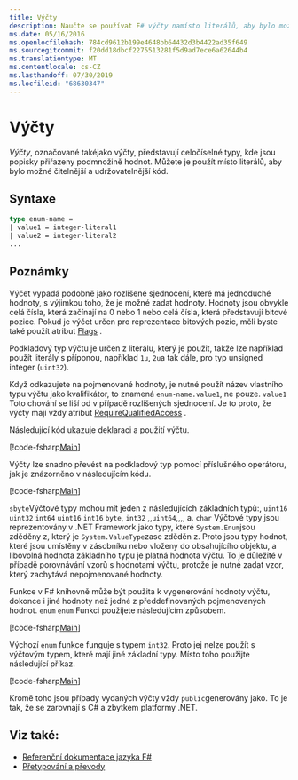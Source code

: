 ```yaml
---
title: Výčty
description: Naučte se používat F# výčty namísto literálů, aby bylo možné čitelnější a udržovatelnější kód.
ms.date: 05/16/2016
ms.openlocfilehash: 784cd9612b199e4648bb64432d3b4422ad35f649
ms.sourcegitcommit: f20dd18dbcf2275513281f5d9ad7ece6a62644b4
ms.translationtype: MT
ms.contentlocale: cs-CZ
ms.lasthandoff: 07/30/2019
ms.locfileid: "68630347"
---
```

# <a name="enumerations"></a>Výčty

*Výčty*, označované takéjako výčty, představují celočíselné typy, kde jsou popisky přiřazeny podmnožině hodnot. Můžete je použít místo literálů, aby bylo možné čitelnější a udržovatelnější kód.

## <a name="syntax"></a>Syntaxe

```fsharp
type enum-name =
| value1 = integer-literal1
| value2 = integer-literal2
...
```

## <a name="remarks"></a>Poznámky

Výčet vypadá podobně jako rozlišené sjednocení, které má jednoduché hodnoty, s výjimkou toho, že je možné zadat hodnoty. Hodnoty jsou obvykle celá čísla, která začínají na 0 nebo 1 nebo celá čísla, která představují bitové pozice. Pokud je výčet určen pro reprezentace bitových pozic, měli byste také použít atribut [Flags](xref:System.FlagsAttribute) .

Podkladový typ výčtu je určen z literálu, který je použit, takže lze například použít literály s příponou, například `1u`, `2u`a tak dále, pro typ unsigned integer (`uint32`).

Když odkazujete na pojmenované hodnoty, je nutné použít název vlastního typu výčtu jako kvalifikátor, to znamená `enum-name.value1`, ne pouze. `value1` Toto chování se liší od v případě rozlišených sjednocení. Je to proto, že výčty mají vždy atribut [RequireQualifiedAccess](https://msdn.microsoft.com/library/8b9b6ade-0471-4413-ac5d-638cd0de5f15) .

Následující kód ukazuje deklaraci a použití výčtu.

[!code-fsharp[Main](~/samples/snippets/fsharp/lang-ref-1/snippet2101.fs)]

Výčty lze snadno převést na podkladový typ pomocí příslušného operátoru, jak je znázorněno v následujícím kódu.

[!code-fsharp[Main](~/samples/snippets/fsharp/lang-ref-1/snippet2102.fs)]

`sbyte`Výčtové typy mohou mít jeden z následujících základních typů:, `uint16` `uint32` `int64` `uint16` `int16` `byte`, `int32` ,,`uint64`,,,, a. `char` Výčtové typy jsou reprezentovány v .NET Framework jako typy, které `System.Enum`jsou zděděny z, který je `System.ValueType`zase zděděn z. Proto jsou typy hodnot, které jsou umístěny v zásobníku nebo vloženy do obsahujícího objektu, a libovolná hodnota základního typu je platná hodnota výčtu. To je důležité v případě porovnávání vzorů s hodnotami výčtu, protože je nutné zadat vzor, který zachytává nepojmenované hodnoty.

Funkce v F# knihovně může být použita k vygenerování hodnoty výčtu, dokonce i jiné hodnoty než jedné z předdefinovaných pojmenovaných hodnot. `enum` `enum` Funkci použijete následujícím způsobem.

[!code-fsharp[Main](~/samples/snippets/fsharp/lang-ref-1/snippet2103.fs)]

Výchozí `enum` funkce funguje s typem `int32`. Proto jej nelze použít s výčtovým typem, které mají jiné základní typy. Místo toho použijte následující příkaz.

[!code-fsharp[Main](~/samples/snippets/fsharp/lang-ref-1/snippet2104.fs)]

Kromě toho jsou případy vydaných výčty vždy `public`generovány jako. To je tak, že se zarovnají s C# a zbytkem platformy .NET.

## <a name="see-also"></a>Viz také:

- [Referenční dokumentace jazyka F#](index.md)
- [Přetypování a převody](casting-and-conversions.md)
